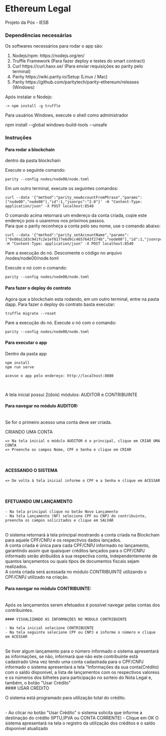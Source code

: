 # Ethereum Legal

Projeto da Pós - IESB

### Dependências necessárias

Os softwares necessários para rodar o app são:

<ol>
    <li> Nodejs/npm: https://nodejs.org/en/</li>
    <li> Truffle Framework (Para fazer deploy e testes do smart contract)</li>
    <li> Curl https://curl.haxx.se/ (Para enviar requisições ao parity pelo terminal) </li>
     <li> Parity https://wiki.parity.io/Setup (Linux / Mac) </li>
    <li> Parity https://github.com/paritytech/parity-ethereum/releases (Windows) </li>
</ol>

Após instalar o Nodejs: <br>

    -> npm install -g truffle

Para usuários Windows, execute o shell como administrador <br>

npm install --global windows-build-tools --unsafe

### Instruções

#### Para rodar a blockchain

dentro da pasta blockchain <br>

Execute o seguinte comando: <br>

    parity --config nodes/node00/node.toml

Em um outro terminal, execute os seguintes comandos: <br>

    curl --data '{"method":"parity_newAccountFromPhrase","params":["node00","node00"],"id":1,"jsonrpc":"2.0"}' -H "Content-Type: application/json" -X POST localhost:8540

O comando acima retornará um endereço da conta criada, copie este endereço pois o usaremos nos próximos passos. <br>
Para que o parity reconheça a conta pelo seu nome, use o comando abaixo: <br>

    curl --data '{"method":"parity_setAccountName","params":["0x00a1103c941fc2e1ef8177e6d9cc4657643f274b","node00"],"id":1,"jsonrpc":"2.0"}' -H "Content-Type: application/json" -X POST localhost:8540

Pare a execução do nó. Descomente o código no arquivo /nodes/node00/node.toml <br>

Execute o nó com o comando: <br>

    parity --config nodes/node00/node.toml

#### Para fazer o deploy do contrato

Agora que a blockchain esta rodando, em um outro terminal, entre na pasta dapp. Para fazer o deploy do contrato basta executar: <br>

    truffle migrate --reset

Pare a execução do nó. Execute o nó com o comando: <br>

    parity --config nodes/node00/node.toml

#### Para executar o app

Dentro da pasta app <br>

    npm install
    npm run serve

    acesse o app pelo endereço: http://localhost:8080

<br>

A tela inicial possui 2(dois) módulos: AUDITOR e CONTRIBUINTE
<br>

#### Para navegar no módulo AUDITOR:

<br>
   Se for o primeiro acesso uma conta deve ser criada.
    
  CRIANDO UMA CONTA
    
    => Na tela inicial o módulo AUDITOR é o principal, clique em CRIAR UMA CONTA
    => Preencha os campos Nome, CPF e Senha e clique em CRIAR
    
<br>

#### ACESSANDO O SISTEMA

    => De volta à tela inicial informe o CPF e a Senha e clique em ACESSAR

<br>

#### EFETUANDO UM LANÇAMENTO

    - Na tela principal clique no botão Novo Lançamento
    - Na tela Lançamento (NF) selecione CPF ou CNPJ do contribuinte, preencha os campos solicitados e clique em SALVAR

<br>
        O sistema retornará à tela principal mostrando a conta criada na Blockchain para aquele CPF/CNPJ e os respectivos dados         lançados.
<br>
        A conta criada é única para cada CPF/CNPJ informado no lançamento, garantindo assim que quaisquer créditos lançados para o CPF/CNPJ informado serão atribuídos à sua respectiva conta, independentemente de quantos lançamentos ou quais tipos de documentos fiscais sejam realizados.
<br>
        A conta criada será acessada no módulo CONTRIBUINTE utilizando o CPF/CNPJ utilizado na criação.
<br>

#### Para navegar no módulo CONTRIBUINTE:

<br>
Após os lançamentos serem efetuados é possível navegar pelas contas dos contribuintes.
    
    #### VISUALIZANDO AS INFORMAÇÕES NO MÓDULO CONTRIBUINTE
    
    - Na tela inicial selecione CONTRIBUINTE
    - Na tela seguinte selecione CPF ou CNPJ e informe o número e clique em ACESSAR

<br>
        Se tiver algum lançamento para o número informado o sistema apresentará as informações, se não, informará que não este contribuinte está cadastrado
        Uma vez tendo uma conta cadastrada para o CPF/CNPJ informado o sistema apresentará a tela "Informações da sua conta(Crédito) com o saldo disponível, a lista de lançamentos com os respectivos valoress e os números dos bilhetes para participação no sorteio do Nota Legal e, também, o botão "Usar Crédito"

<br>
    #### USAR CRÉDITO
     
   O sistema está programado para utilização total do crédito.
   
<br>
    - Ao clicar no botão "Usar Crédito" o sistema solicita que informe a destinação do crédito (IPTU,IPVA ou CONTA CORRENTE)
    - Clique em OK
        O sistema apresentará na tela o registro da utilização dos créditos e o saldo disponível atualizado
